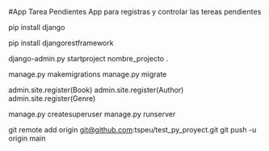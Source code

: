 #App Tarea Pendientes
App para registras y controlar las tereas pendientes



pip install django

pip install djangorestframework

django-admin.py startproject nombre_projecto .

manage.py makemigrations
manage.py migrate

admin.site.register(Book)
admin.site.register(Author)
admin.site.register(Genre)

manage.py createsuperuser
manage.py runserver
  
git remote add origin git@github.com:tspeu/test_py_proyect.git
git push -u origin main   